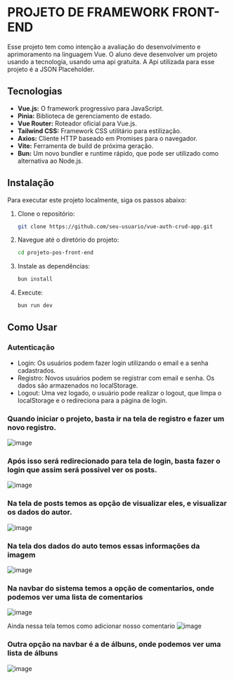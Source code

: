 # PROJETO DE FRAMEWORK FRONT-END
Esse projeto tem como intenção a avaliação do desenvolvimento e aprimoramento na linguagem Vue. O aluno deve desenvolver um projeto usando a tecnologia, usando uma api gratuita.
A Api utilizada para esse projeto é a JSON Placeholder.

## Tecnologias

- **Vue.js:** O framework progressivo para JavaScript.
- **Pinia:** Biblioteca de gerenciamento de estado.
- **Vue Router:** Roteador oficial para Vue.js.
- **Tailwind CSS:** Framework CSS utilitário para estilização.
- **Axios:** Cliente HTTP baseado em Promises para o navegador.
- **Vite:** Ferramenta de build de próxima geração.
- **Bun:** Um novo bundler e runtime rápido, que pode ser utilizado como alternativa ao Node.js.

## Instalação

Para executar este projeto localmente, siga os passos abaixo:

1. Clone o repositório:
   ```bash
   git clone https://github.com/seu-usuario/vue-auth-crud-app.git
2. Navegue até o diretório do projeto:
   ```bash
   cd projeto-pos-front-end
3. Instale as dependências:
   ```bash
   bun install
4. Execute:
   ```bash
   bun run dev

## Como Usar
### Autenticação
- Login: Os usuários podem fazer login utilizando o email e a senha cadastrados.
- Registro: Novos usuários podem se registrar com email e senha. Os dados são armazenados no localStorage.
- Logout: Uma vez logado, o usuário pode realizar o logout, que limpa o localStorage e o redireciona para a página de login.

### Quando iniciar o projeto, basta ir na tela de registro e fazer um novo registro.
![image](https://github.com/user-attachments/assets/06dff4d6-2a23-4f0b-9a8b-05fdd836cc2b)

### Após isso será redirecionado para tela de login, basta fazer o login que assim será possivel ver os posts.
![image](https://github.com/user-attachments/assets/b8f4c365-fc27-44e6-b3a2-10bf4fa2a2a4)

### Na tela de posts temos as opção de visualizar eles, e visualizar os dados do autor.
![image](https://github.com/user-attachments/assets/a33da388-c62b-44f3-9523-12273338ec2d)

### Na tela dos dados do auto temos essas informações da imagem
![image](https://github.com/user-attachments/assets/014683b0-1fb2-4fae-9356-d307a7df5870)

### Na navbar do sistema temos a opção de comentarios, onde podemos ver uma lista de comentarios
![image](https://github.com/user-attachments/assets/896afee6-4689-4e38-af74-6cb5b79d0191)

Ainda nessa tela temos como adicionar nosso comentario
![image](https://github.com/user-attachments/assets/400990df-a5a2-477d-83af-5af10fb80ab7)

### Outra opção na navbar é a de álbuns, onde podemos ver uma lista de álbuns
![image](https://github.com/user-attachments/assets/d264e860-2b76-49d2-bea1-60541a013c60)
